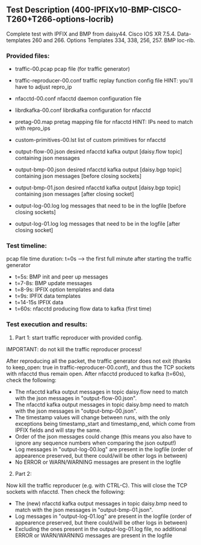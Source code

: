 ## Test Description (400-IPFIXv10-BMP-CISCO-T260+T266-options-locrib)

Complete test with IPFIX and BMP from daisy44. Cisco IOS XR 7.5.4. Data-templates 260 and 266. Options Templates 334, 338, 256, 257. BMP loc-rib.

### Provided files:

- traffic-00.pcap              pcap file (for traffic generator)
- traffic-reproducer-00.conf   traffic replay function config file          HINT: you'll have to adjust repro_ip

- nfacctd-00.conf              nfacctd daemon configuration file
- librdkafka-00.conf           librdkafka configuration for nfacctd

- pretag-00.map                pretag mapping file for nfacctd              HINT: IPs need to match with repro_ips
- custom-primitives-00.lst     list of custom primitives for nfacctd

- output-flow-00.json          desired nfacctd kafka output [daisy.flow topic] containing json messages
- output-bmp-00.json           desired nfacctd kafka output [daisy.bgp topic] containing json messages [before closing sockets]
- output-bmp-01.json           desired nfacctd kafka output [daisy.bgp topic] containing json messages [after closing socket]
- output-log-00.log            log messages that need to be in the logfile [before closing sockets]
- output-log-01.log            log messages that need to be in the logfile [after closing socket]

### Test timeline:

pcap file time duration: 
t=0s --> the first full minute after starting the traffic generator

- t=5s: BMP init and peer up messages
- t=7-8s: BMP update messages
- t=8-9s: IPFIX option templates and data
- t=9s: IPFIX data templates
- t=14-15s IPFIX data
- t=60s:  nfacctd producing flow data to kafka (first time)

### Test execution and results:

1. Part 1: start traffic reproducer with provided config. 

IMPORTANT: do not kill the traffic reproducer process!

After reproducing all the packet, the traffic generator does not exit (thanks to keep_open: true in traffic-reproducer-00.conf), and thus the TCP sockets with nfacctd thus remain open. 
After nfacctd produced to kafka (t=60s), check the following:

- The nfacctd kafka output messages in topic daisy.flow need to match with the json messages in "output-flow-00.json".
- The nfacctd kafka output messages in topic daisy.bmp need to match with  the json messages in "output-bmp-00.json".
- The timestamp values will change between runs, with the only exceptions being timestamp_start and timestamp_end, which come from IPFIX fields and will stay the same.
- Order of the json messages could change (this means you also have to ignore any sequence numbers when comparing the json output!)
- Log messages in "output-log-00.log" are present in the logfile (order of appearence preserved, but there could/will be other logs in between)
- No ERROR or WARN/WARNING messages are present in the logfile

2. Part 2: 

Now kill the traffic reproducer (e.g. with CTRL-C). This will close the TCP sockets with nfacctd. 
Then check the following:

- The (new) nfacctd kafka output messages in topic daisy.bmp need to match with the json messages in "output-bmp-01.json".
- Log messages in "output-log-01.log" are present in the logfile (order of appearence preserved, but there could/will be other logs in between)
- Excluding the ones present in the output-log-01.log file, no additional ERROR or WARN/WARNING messages are present in the logfile
